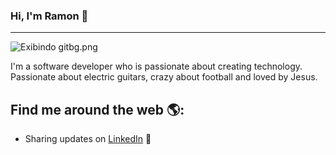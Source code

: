 ### Hi, I'm Ramon 👋
<hr>

<img src="https://lh6.googleusercontent.com/Mqo9ynISMTWn-1_V85fnneRK4w3expmPVqp1VVdXYoV9_4ToaDt8_55QOuZZFLi1lJUEKbHlGgW99RZ_0pQ4=w1920-h937" class="ndfHFb-c4YZDc-HiaYvf-RJLb9c" alt="Exibindo gitbg.png" aria-hidden="true">

<p>I'm a software developer who is passionate about creating technology. Passionate about electric guitars, crazy about football and loved by Jesus.</p>

## Find me around the web 🌎:
- Sharing updates on <a href="https://www.linkedin.com/in/ramonbsales/">LinkedIn</a> 💼
<!--
**ramonborges15/ramonborges15** is a ✨ _special_ ✨ repository because its `README.md` (this file) appears on your GitHub profile.

Here are some ideas to get you started:

- 🔭 I’m currently working on ...
- 🌱 I’m currently learning ...
- 👯 I’m looking to collaborate on ...
- 🤔 I’m looking for help with ...
- 💬 Ask me about ...
- 📫 How to reach me: ...
- 😄 Pronouns: ...
- ⚡ Fun fact: ...
-->
